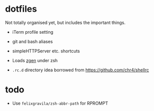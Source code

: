 # dotfiles

Not totally organised yet, but includes the important things.

* iTerm profile setting
* git and bash aliases
* simpleHTTPServer etc. shortcuts

* Loads [zgen](https://github.com/tarjoilija/zgen) under zsh
* `.rc.d` directory idea borrowed from https://github.com/chr4/shellrc


# todo

* Use `felixgravila/zsh-abbr-path` for RPROMPT
